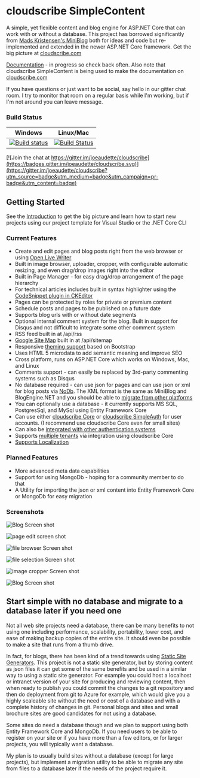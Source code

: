 # cloudscribe SimpleContent

A simple, yet flexible content and blog engine for ASP.NET Core that can work with or without a database. This project has borrowed significantly from [Mads Kristensen's MiniBlog](https://github.com/madskristensen/MiniBlog) both for ideas and code but re-implemented and extended in the newer ASP.NET Core framework. Get the big picture at [cloudscribe.com](https://www.cloudscribe.com/docs/introduction)

[Documentation](https://www.cloudscribe.com/docs/cloudscribe-simplecontent) - in progress so check back often. Also note that cloudscribe SimpleContent is being used to make the documentation on [cloudscribe.com](https://www.cloudscribe.com)

If you have questions or just want to be social, say hello in our gitter chat room. I try to monitor that room on a regular basis while I'm working, but if I'm not around you can leave  message.

### Build Status

| Windows  | Linux/Mac |
| ------------- | ------------- |
| [![Build status](https://ci.appveyor.com/api/projects/status/d0900wcf3y7l7jup/branch/master?svg=true)](https://ci.appveyor.com/project/joeaudette/cloudscribe-simplecontent/branch/master)  | [![Build Status](https://travis-ci.org/joeaudette/cloudscribe.SimpleContent.svg?branch=master)](https://travis-ci.org/joeaudette/cloudscribe.SimpleContent) |

[![Join the chat at https://gitter.im/joeaudette/cloudscribe](https://badges.gitter.im/joeaudette/cloudscribe.svg)](https://gitter.im/joeaudette/cloudscribe?utm_source=badge&utm_medium=badge&utm_campaign=pr-badge&utm_content=badge)

## Getting Started

See the [Introduction](https://www.cloudscribe.com/docs/introduction) to get the big picture and learn how to start new projects using our project template for Visual Studio or the .NET Core CLI

### Current Features
* Create and edit pages and blog posts right from the web browser or using [Open Live Writer](https://www.cloudscribe.com/docs/using-open-live-writer)
* Built in image browser, uploader, cropper, with configurable automatic resizing, and even drag/drop images right into the editor
* Built in Page Manager - for easy drag/drop arrangement of the page hierarchy
* For technical articles includes built in syntax highlighter using the [CodeSnippet plugin in CKEditor](https://www.cloudscribe.com/docs/customizing-the-editor)
* Pages can be protected by roles for private or premium content
* Schedule posts and pages to be published on a future date
* Supports blog urls with or without date segments
* Optional internal comment system for the blog. Built in support for Disqus and not difficult to integrate some other comment system
* RSS feed built in at /api/rss
* [Google Site Map](https://www.cloudscribe.com/docs/easy-google-sitemaps) built in at /api/sitemap
* Responsive [theming support](https://www.cloudscribe.com/docs/themes-and-web-design) based on Bootstrap
* Uses HTML 5 microdata to add semantic meaning and improve SEO
* Cross platform, runs on ASP.NET Core which works on Windows, Mac, and Linux
* Comments support - can easily be replaced by 3rd-party commenting systems such as Disqus
* No database required - can use json for pages and can use json or xml for blog posts via [NoDb](https://github.com/joeaudette/NoDb). The XML format is the same as MiniBlog and BlogEngine.NET and you should be able to [migrate from other platforms](https://www.cloudscribe.com/docs/migrating-content-from-other-platforms)
* You can optionally use a database - it currently supports MS SQL, PostgresSql, and MySql using Entity Framework Core
* Can use either [cloudscribe Core](https://www.cloudscribe.com/docs/cloudscribe-core) or [cloudscribe SimpleAuth](https://github.com/joeaudette/cloudscribe.Web.SimpleAuth) for user accounts. (I recommend use cloudscribe Core even for small sites)
* Can also be [integrated with other authentication systems](https://www.cloudscribe.com/docs/integrating-with-other-authentication-systems)
* Supports [multiple tenants](https://www.cloudscribe.com/docs/multi-tenant-support) via integration using cloudscribe Core
* [Supports Localization](https://www.cloudscribe.com/docs/localization)

### Planned Features
* More advanced meta data capabilities
* Support for using MongoDb - hoping for a community member to do that
* A Utility for importing the json or xml content into Entity Framework Core or MongoDb for easy migration

### Screenshots

![Blog Screen shot](https://github.com/joeaudette/cloudscribe.SimpleContent/raw/master/screenshots/blog-index.png)

![page edit screen shot](https://github.com/joeaudette/cloudscribe.SimpleContent/raw/master/screenshots/page-edit.png)

![file browser Screen shot](https://github.com/joeaudette/cloudscribe.SimpleContent/raw/master/screenshots/file-browser.png)

![file selection Screen shot](https://github.com/joeaudette/cloudscribe.SimpleContent/raw/master/screenshots/image-selection.png)

![image cropper Screen shot](https://github.com/joeaudette/cloudscribe.SimpleContent/raw/master/screenshots/image-cropper.png)

![Blog Screen shot](https://github.com/joeaudette/cloudscribe.SimpleContent/raw/master/screenshots/drag-drop-page-manager.png)

## Start simple with no database and migrate to a database later if you need one

Not all web site projects need a database, there can be many benefits to not using one including performance, scalability, portability, lower cost, and ease of making backup copies of the entire site. It should even be possible to make a site that runs from a thumb drive.

In fact, for blogs, there has been kind of a trend towards using [Static Site Generators](https://www.staticgen.com/). This project is not a static site generator, but by storing content as json files it can get some of the same benefits and be used in a similar way to using a static site generator. For example you could host a localhost or intranet version of your site for producing and reviewing content, then when ready to publish you could commit the changes to a git repository and then do deployment from git to Azure for example, which would give you a highly scaleable site without the need or cost of a database and with a complete history of changes in git. Personal blogs and sites and small brochure sites are good candidates for not using a database.

Some sites do need a database though and we plan to support using both Entity Framework Core and MongoDb. If you need users to be able to register on your site or if you have more than a few editors, or for larger projects, you will typically want a database.

My plan is to usually build sites without a database (except for large projects), but implement a migration utility to be able to migrate any site from files to a database later if the needs of the project require it.

